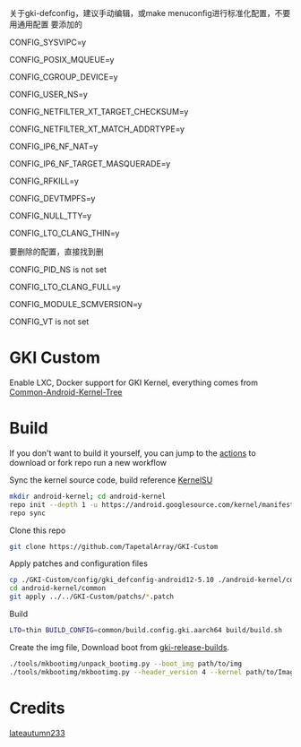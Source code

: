 
关于gki-defconfig，建议手动编辑，或make menuconfig进行标准化配置，不要用通用配置
要添加的

CONFIG_SYSVIPC=y

CONFIG_POSIX_MQUEUE=y

CONFIG_CGROUP_DEVICE=y

CONFIG_USER_NS=y

CONFIG_NETFILTER_XT_TARGET_CHECKSUM=y

CONFIG_NETFILTER_XT_MATCH_ADDRTYPE=y

CONFIG_IP6_NF_NAT=y

CONFIG_IP6_NF_TARGET_MASQUERADE=y

CONFIG_RFKILL=y

CONFIG_DEVTMPFS=y

CONFIG_NULL_TTY=y

CONFIG_LTO_CLANG_THIN=y


要删除的配置，直接找到删

CONFIG_PID_NS is not set

CONFIG_LTO_CLANG_FULL=y

CONFIG_MODULE_SCMVERSION=y

CONFIG_VT is not set




# GKI Custom

Enable LXC, Docker support for GKI Kernel, everything comes from [Common-Android-Kernel-Tree](https://github.com/lateautumn233/Common-Android-Kernel-Tree)

# Build

If you don't want to build it yourself, you can jump to the [actions](https://github.com/TapetalArray/GKI-Custom/actions) to download or fork repo run a new workflow

Sync the kernel source code, build reference [KernelSU](https://kernelsu.org/guide/how-to-build.html)

```bash
mkdir android-kernel; cd android-kernel
repo init --depth 1 -u https://android.googlesource.com/kernel/manifest -b [BRANCH]
repo sync
```

Clone this repo

```bash
git clone https://github.com/TapetalArray/GKI-Custom
```

Apply patches and configuration files

```bash
cp ./GKI-Custom/config/gki_defconfig-android12-5.10 ./android-kernel/common/arch/arm64/configs/gki_defconfig
cd android-kernel/common
git apply ../../GKI-Custom/patchs/*.patch
```

Build

```bash
LTO=thin BUILD_CONFIG=common/build.config.gki.aarch64 build/build.sh
```

Create the img file, Download boot from [gki-release-builds](https://source.android.com/docs/core/architecture/kernel/gki-release-builds).

```bash
./tools/mkbootimg/unpack_bootimg.py --boot_img path/to/img
./tools/mkbootimg/mkbootimg.py --header_version 4 --kernel path/to/Image --ramdisk path/to/ramdisk --os_version [OS_VERSION] --os_patch_level [OS_PATCH_LEVEL] -o path/to/img
```

# Credits

[lateautumn233](https://github.com/lateautumn233)

